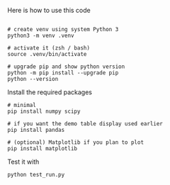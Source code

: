 Here is how to use this code

```

# create venv using system Python 3
python3 -m venv .venv

# activate it (zsh / bash)
source .venv/bin/activate

# upgrade pip and show python version
python -m pip install --upgrade pip
python --version
```

Install the required packages

```
# minimal
pip install numpy scipy

# if you want the demo table display used earlier
pip install pandas

# (optional) Matplotlib if you plan to plot
pip install matplotlib
```

Test it with

```
python test_run.py
```




